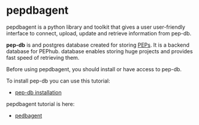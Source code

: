 # pepdbagent

pepdbagent is a python library and toolkit that gives a user user-friendly 
interface to connect, upload, update and retrieve information from pep-db.

**pep-db** is and postgres database created for storing [PEPs](http://pep.databio.org/en/latest/). 
It is a backend database for PEPhub. database enables storing huge projects and provides fast speed of retrieving them.

Before using pepdbagent, you should install or have access to pep-db.

To install pep-db you can use this tutorial:
- [pep-db installation](./docs/db_tutorial.md)


pepdbagent tutorial is here:
- [pedbagent](./docs/README.md)